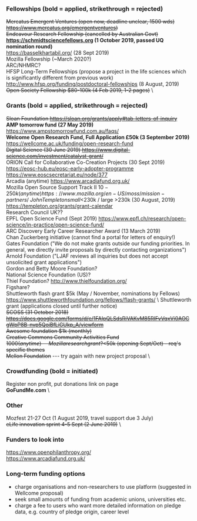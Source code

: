 ### Fellowships (bold = applied, strikethrough = rejected)
~~Mercatus Emergent Ventures (open now, deadline unclear, 1500 wds) https://www.mercatus.org/emergentventures)~~ \
~~Endeavour Research Fellowship (cancelled by Australian Govt)~~ \
**https://schmidtsciencefellows.org (1 October 2019, passed UQ nomination round)** \
https://basselkhartabil.org/ (28 Sept 2019) \
Mozilla Fellowship (~March 2020?) \
ARC/NHMRC? \
HFSP Long-Term Fellowships (propose a project in the life sciences which is significantly different from previous work) http://www.hfsp.org/funding/postdoctoral-fellowships (8 August, 2019) \
~~Open Society Fellowship $80-100k (4 Feb 2019, 1-2 pages)~~ \

### Grants (bold = applied, strikethrough = rejected)
~~Sloan Foundation https://sloan.org/grants/apply#tab-letters-of-inquiry~~ \
**AMP tomorrow fund (27 May 2019)** https://www.ampstomorrowfund.com.au/faqs/ \
**Welcome Open Research Fund, Full Application £50k (3 September 2019)** https://wellcome.ac.uk/funding/open-research-fund \
~~Digital Science (30 June 2019) https://www.digital-science.com/investment/catalyst-grant/~~ \
ORION Call for Collaborative Co-Creation Projects (30 Sept 2019) \
https://eosc-hub.eu/eosc-early-adopter-programme \
https://www.eoscsecretariat.eu/node/377 \
Arcadia (anytime) https://www.arcadiafund.org.uk/ \
Mozilla Open Source Support Track II $10-250k (anytime) https://www.mozilla.org/en-US/moss/mission-partners/ \
John Templeton small <$230k / large >230k (30 August, 2019) https://templeton.org/grants/grant-calendar \
Research Council UK?? \
EPFL Open Science Fund (Sept 2019) https://www.epfl.ch/research/open-science/in-practice/open-science-fund/ \
ARC Discovery Early Career Researcher Award (13 March 2019) \
Chan Zuckerberg initiative (cannot find a portal for letters of enquiry!) \
Gates Foundation ("We do not make grants outside our funding priorities. In general, we directly invite proposals by directly contacting organizations") \
Arnold Foundation ("LJAF reviews all inquiries but does not accept unsolicited grant applications") \
Gordon and Betty Moore Foundation? \
National Science Foundation (US)? \
Thiel Foundation? http://www.thielfoundation.org/ \
Figshare? \
Shuttleworth flash grant $5k (May / November, nominations by Fellows) https://www.shuttleworthfoundation.org/fellows/flash-grants/ \ 
Shuttleworth grant (applications closed until further notice)  \
~~SCOSS (31 October 2018) https://docs.google.com/forms/d/e/1FAIpQLSdsRiVAKvM85RIFvVqxVi0AOCgWpP8B-nvp5QojBfLiGUkp_A/viewform~~ \
~~Awesome foundation $1k (monthly)~~ \
~~Creative Commons Community Activities Fund $1000 (anytime)~~ \
~~Mozilla research grant? <$50k (opening Sept/Oct) - req's specific themes~~ \
~~Mellon Foundation~~ --- try again with new project proposal \

### Crowdfunding (bold = initiated)
Register non profit, put donations link on page \
**GoFundMe.com** \

### Other
Mozfest 21-27 Oct (1 August 2019, travel support due 3 July) \
~~eLife innovation sprint 4-5 Sept (2 June 2019)~~ \

### Funders to look into
https://www.openphilanthropy.org/ \
https://www.arcadiafund.org.uk/

### Long-term funding options
* charge organisations and non-researchers to use platform (suggested in Wellcome proposal)
* seek small amounts of funding from academic unions, universities etc.
* charge a fee to users who want more detailed information on pledge data, e.g. country of pledge origin, career level
